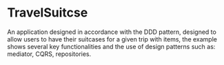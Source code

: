 # TravelSuitcse
  
An application designed in accordance with the DDD pattern, designed to allow users to have their suitcases for a given trip with items, the example shows several key functionalities and the use of design patterns such as: mediator, CQRS, repositories.
